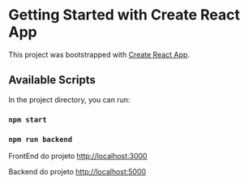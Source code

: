 # Getting Started with Create React App

This project was bootstrapped with [Create React App](https://github.com/facebook/create-react-app).

## Available Scripts

In the project directory, you can run:

### `npm start`
### `npm run backend`

FrontEnd do projeto
[http://localhost:3000](http://localhost:3000)

Backend do projeto
[http://localhost:5000](http://localhost:5000)